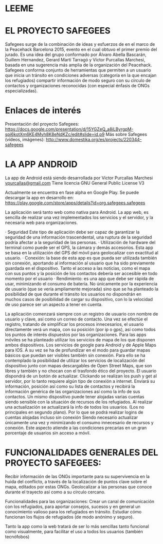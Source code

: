 LEEME
======

EL PROYECTO SAFEGEES
====================
Safegees surge de la combinación de ideas y esfuerzos de en el marco de la Peacehack Barcelona 2015, evento en el cual obtuvo el primer premio del jurado. Es una idea del grupo conformado por Álvaro Abella Bascarán, Guillem Hernandez, Gerard Martí Tarragó y Víctor Purcallas Marchesi, basada en una sugerencia más amplia de la organización del Peacehack.
Safegees conforma conjunto de herramientas que permiten a un usuario que inicia un tránsito en condiciones adversas (categoría en la que encajan los refugiados) compartir información de modo seguro con su círculo de contactos y organizaciones reconocidas (con especial énfasis de ONGs especializadas).

Enlaces de interés
==================
Presentación del proyecto Safegees: https://docs.google.com/presentation/d/15YGZeQ_a8iLByrgpM-spi6kotXm6KE4Mvh8K8eNdKZc/edit#slide=id.p9
Más sobre Safegees (vídeos, imágenes): http://www.domestika.org/es/projects/220344-safegees

LA APP ANDROID
===============

La app de Android está siendo desarrollada por Victor Purcallas Marchesi <vpurcallas@gmail.com>
Tiene licencia GNU General Public License V3

Actualmente se encuentra en fase alpha en Google Play. Se puede descargar la app en desarrollo en:
https://play.google.com/store/apps/details?id=org.safegees.safegees

La aplicación será tanto web como nativa para Android. La app web, es sencilla de realizar una vez implementados los servicios y el servidor, y la necesaria web para organizaciones.

· Seguridad Este tipo de aplicación debe ser capaz de garantizar la seguridad de una información trascendental, una ruptura de la seguridad podría afectar a la seguridad de las personas.
· Utilización de hardware del terminal como puede ser el GPS, la cámara y demás accesorios. Esta app se basa en la utilización del GPS del móvil para geolocalizar con exactitud al usuario.
· Conexión: la base de esta app es que pueda ser utilizada también sin conexión, aportando al información al usuario que ha sido previamente guardada en el dispositivo. Tanto el acceso a las noticias, como el mapa con sus puntos y la posición de los contactos debería ser accesible en todo momento por el usuario
· Rendimiento: es una app que debe ser rápida de usar, minimizando el consumo de batería. No únicamente por la experiencia de usuario (que se vería ampliamente mejorada) sino que se ha planteado la posibilidad de que durante el tránsito los usuarios no dispondrán en muchos casos de posibilidad de cargar su dispositivo, con lo la velocidad de uso parece ser un aspecto a tener en cuenta.

La aplicación comenzará siempre con un registro de usuario con nombre de usuario y clave, así como un correo de contacto.
Una vez se efectúe el registro, tratando de simplificar los procesos innecesarios, el usuario directamente verá un mapa, con su posición (por ip o gps), así como todos los puntos de interés dispuestos por las organizaciones. 
Para las apps móviles se ha planteado utilizar los servicios de mapa de los que disponen ambos dispositivos. Los servicios de google para Android y de Apple Maps para IOS. A su vez se ha de profundizar en el modo para guardar mapas básicos que puedan ser visibles también sin conexión. Para ello se ha contemplado la posibilidad de utilizar los servicios de localización del dispositivo junto con mapas descargables de Open Street Maps, que son libres y también y no chocan con el trasfondo ético del proyecto.
El usuario dispondrá de un botón de actualizar. Clickando se realizan los push y get al servidor, por lo tanto requiere algún tipo de conexión a internet. Enviará su información, posición así como su lista de contactos y recibirá la información genérica de las organizaciones así como la info de sus contactos.
Un mismo dispositivo puede tener alojadas varias cuentas siendo sensible con la situación de recursos de los refugiados. Al realizar una actualización se actualizará la info de todos los usuarios. (Los no principales en segundo plano). Por lo que se podrá realizar logins de cuentas alojadas incluso sin conexión Siendo necesario actualizar únicamente una vez y minimizando el consumo innecesario de recursos y conexión. Este aspecto atiende a las condiciones precarias en un gran porcentaje de usuarios sin acceso a móvil.


FUNCIONALIDADES GENERALES DEL PROYECTO SAFEGEES:
================================================

Recibir información de las ONGs importante para su supervivencia en la huida del conflicto, a través de la localización de puntos clave sobre el mapa, editados por estas ONGs.
Geolocalizar a las personas que conoce durante el trayecto así como a su círculo cercano.

Funcionalidades para las organizaciones:
Crear un canal de comunicación con los refugiados, para aportar consejos, sucesos y en general un conocimiento valioso para los refugiados en tránsito.
Estudiar cómo funcionan los flujos de refugiados (de modo anónimo y seguro).

Tanto la app como la web tratará de ser lo más sencillas tanto funcional como visualmente, para facilitar el uso a todos los usuarios (también tecnófobos)




